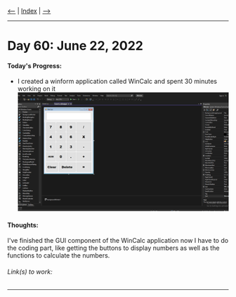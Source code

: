 [<--](../Days/Day59.md) | [Index](../README.md) | [-->](../Days/Day61.md)
____
# Day 60: June 22, 2022
#### Today's Progress:
- I created a winform application called WinCalc and spent 30 minutes working on it<br>
![WinCalcGUI.png](Attachments-DOC/WinCalcGUI.png)

#### Thoughts:
I've finished the GUI component of the WinCalc application now I have to do the coding part, like getting the buttons to display numbers as well as the functions to calculate the numbers.

###### Link(s) to work:

___
